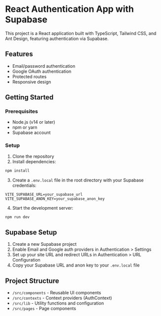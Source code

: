 # React Authentication App with Supabase

This project is a React application built with TypeScript, Tailwind CSS, and Ant Design, featuring authentication via Supabase.

## Features

- Email/password authentication
- Google OAuth authentication
- Protected routes
- Responsive design

## Getting Started

### Prerequisites

- Node.js (v14 or later)
- npm or yarn
- Supabase account

### Setup

1. Clone the repository
2. Install dependencies:

```bash
npm install
```

3. Create a `.env.local` file in the root directory with your Supabase credentials:

```
VITE_SUPABASE_URL=your_supabase_url
VITE_SUPABASE_ANON_KEY=your_supabase_anon_key
```

4. Start the development server:

```bash
npm run dev
```

## Supabase Setup

1. Create a new Supabase project
2. Enable Email and Google auth providers in Authentication > Settings
3. Set up your site URL and redirect URLs in Authentication > URL Configuration
4. Copy your Supabase URL and anon key to your `.env.local` file

## Project Structure

- `/src/components` - Reusable UI components
- `/src/contexts` - Context providers (AuthContext)
- `/src/lib` - Utility functions and configuration
- `/src/pages` - Page components